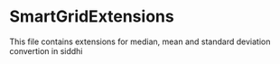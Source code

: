 # SmartGridExtensions
This file contains extensions for median, mean and standard deviation convertion in siddhi

